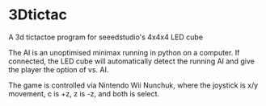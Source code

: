 # 3Dtictac
A 3d tictactoe program for seeedstudio's 4x4x4 LED cube

The AI is an unoptimised minimax running in python on a computer.
If connected, the LED cube will automatically detect the running AI and give the player the option of vs. AI.

The game is controlled via Nintendo Wii Nunchuk, where the joystick is x/y movement, c is +z, z is -z, and both is select.
